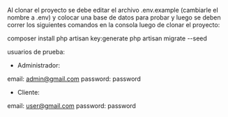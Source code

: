 Al clonar el proyecto se debe editar el archivo .env.example (cambiarle el nombre a .env) y colocar una base de datos para probar y luego se deben correr los siguientes comandos en la consola luego de clonar el proyecto:

composer install
php artisan key:generate
php artisan migrate --seed

usuarios de prueba:

- Administrador: 

email: admin@gmail.com 
password: password

- Cliente:

email: user@gmail.com 
password: password